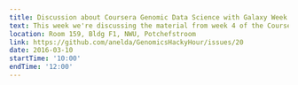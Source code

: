 ```yaml
---
title: Discussion about Coursera Genomic Data Science with Galaxy Week 4
text: This week we're discussing the material from week 4 of the Coursera MOOC - Genomic Data Science with Galaxy
location: Room 159, Bldg F1, NWU, Potchefstroom
link: https://github.com/anelda/GenomicsHackyHour/issues/20
date: 2016-03-10
startTime: '10:00'
endTime: '12:00'
---
```


